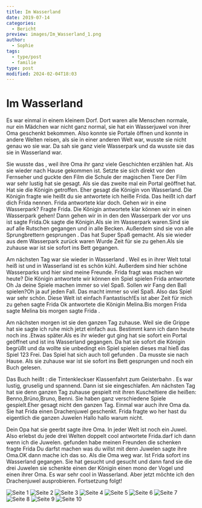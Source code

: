 ```yaml
---
title: Im Wasserland
date: 2019-07-14
categories:
  - Bericht
preview: images/Im_Wasserland_1.png
author:
  - Sophie
tags:
  - type/post
  - familie
type: post
modified: 2024-02-04T18:03
---
```


# Im Wasserland

Es war einmal in einem kleinem Dorf. Dort waren alle Menschen normale, nur ein Mädchen war nicht ganz normal, sie hat ein Wasserjuwel von ihrer Oma geschenkt bekommen. Also konnte sie Portale öffnen und konnte in andere Welten reisen, als sie in einer anderen Welt war, wusste sie nicht genau wo sie war. Da sah sie ganz viele Wasserpark und da wusste sie das sie in Wasserland war.

Sie wusste das , weil ihre Oma ihr ganz viele Geschichten erzählen hat. Als sie wieder nach Hause gekommen ist. Setzte sie sich direkt vor den Fernseher und guckte den Film die Schule der magischen Tiere Der Film war sehr lustig hat sie gesagt. Als sie das zweite mal ein Portal geöffnet hat. Hat sie die Königin getroffen. Eher gesagt die Königin von Wasserland. Die Königin fragte wie heißt du sie antwortete ich heiße Frida. Das heißt ich darf dich Frida nennen. Frida antwortete klar doch. Gehen wir in eine Wasserpark? Fragte Frida. Die Königin antwortete klar können wir in einen Wasserpark gehen! Dann gehen wir in in den den Wasserpark der vor uns ist sagte Frida.Ok sagte die Königin.Als sie im Wasserpark waren.Sind sie auf alle Rutschen gegangen und in alle Becken. Außerdem sind sie von alle Sprungbrettern gesprungen . Das hat Super Spaß gemacht. Als sie wieder aus dem Wasserpark zurück waren Wurde Zeit für sie zu gehen.Als sie zuhause war ist sie sofort ins Bett gegangen.

Am nächsten Tag war sie wieder in Wasserland . Weil es in ihrer Welt total heiß ist und in Wasserland ist es schön kühl. Außerdem sind hier schöne Wasserparks und hier sind meine Freunde. Frida fragt was machen wir heute? Die Königin antwortete wir können ein Spiel spielen Frida antwortete Oh Ja deine Spiele machen immer so viel Spaß. Sollen wir Fang den Ball spielen?Oh ja auf jeden Fall. Das macht immer so viel Spaß. Also das Spiel war sehr schön. Diese Welt ist einfach Fantastisch!Es ist aber Zeit für mich zu gehen sagte Frida Ok antwortete die Königin Melina.Bis morgen Frida sagte Melina bis morgen sagte Frida .

Am nächsten morgen ist sie den ganzen Tag zuhause. Weil sie die Grippe hat sie sagte ich ruhe mich jetzt einfach aus. Bestimmt kann ich dann heute noch ins .Etwas später.Als es ihr wieder gut ging hat sie sofort ein Portal geöffnet und ist ins Wasserland gegangen. Da hat sie sofort die Königin begrüßt und da wollte sie unbedingt ein Spiel spielen dieses mal hieß das Spiel 123 Frei. Das Spiel hat sich auch toll gefunden . Da musste sie nach Hause. Als sie zuhause war ist sie sofort ins Bett gesprungen und noch ein Buch gelesen.

Das Buch heißt : die Tintenkleckser Klassenfahrt zum Geisterbahn . Es war lustig, gruselig und spannend. Dann ist sie eingeschlafen. Am nächsten Tag hat sie denn ganzen Tag zuhause gespielt mit ihren Kuscheltiere die heißen: Benno,Brüno,Bruno, Benni. Sie haben ganz verschiedene Spiele gespielt.Eher gesagt nicht den ganzen Tag. Einmal war auch ihre Oma da. Sie hat Frida einen Drachenjuwel geschenkt. Frida fragte wo her hast du eigentlich die ganzen Juwelen Hallo hallo warum nicht.

Dein Opa hat sie geerbt sagte ihre Oma. In jeder Welt ist noch ein Juwel. Also erlebst du jede drei Welten doppelt cool antwortete Frida.darf ich dann wenn ich die Juwelen. gefunden habe meinen Freunden die schenken fragte Frida Du darfst machen was du willst mit denn Juwelen sagte ihre Oma.OK dann mache ich das so. Als die Oma weg war. Ist Frida sofort ins Wasserland gegangen. Sie hat gesucht und gesucht und dann fand sie die drei Juwelen sie schenkte einen der Königin einen mono der Vogel und einen ihrer Oma. Es war sehr cool in Wasserland. Aber jetzt möchte ich den Drachenjuwel ausprobieren. Fortsetzung folgt!

![Seite 1](images/Im_Wasserland_1.png "Handschrift Seite 1")
![Seite 2](images/Im_Wasserland_2.png "Handschrift Seite 2")
![Seite 3](images/Im_Wasserland_3.png "Handschrift Seite 3")
![Seite 4](images/Im_Wasserland_4.png "Handschrift Seite 4")
![Seite 5](images/Im_Wasserland_5.png "Handschrift Seite 5")
![Seite 6](images/Im_Wasserland_6.png "Handschrift Seite 6")
![Seite 7](images/Im_Wasserland_7.png "Handschrift Seite 7")
![Seite 8](images/Im_Wasserland_8.png "Handschrift Seite 8")
![Seite 9](images/Im_Wasserland_9.png "Handschrift Seite 9")
![Seite 10](images/Im_Wasserland_10.png "Handschrift Seite 10")
